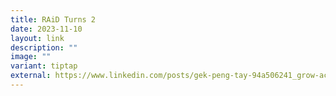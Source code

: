 ```yaml
---
title: RAiD Turns 2
date: 2023-11-10
layout: link
description: ""
image: ""
variant: tiptap
external: https://www.linkedin.com/posts/gek-peng-tay-94a506241_grow-activity-7129018239623315456-GVAF?utm_source=share&utm_medium=member_desktop
---
```

